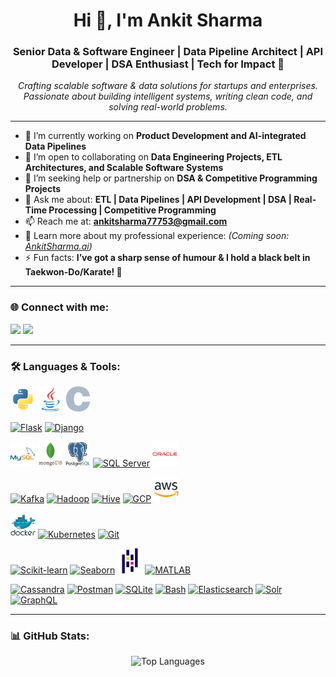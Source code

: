 <h1 align="center">Hi 👋, I'm Ankit Sharma</h1>
<h3 align="center">Senior Data & Software Engineer | Data Pipeline Architect | API Developer | DSA Enthusiast | Tech for Impact 🚀</h3>

<p align="center">
  <em>Crafting scalable software & data solutions for startups and enterprises. Passionate about building intelligent systems, writing clean code, and solving real-world problems.</em>
</p>

---

- 🔭 I’m currently working on **Product Development and AI-integrated Data Pipelines**
- 👯 I’m open to collaborating on **Data Engineering Projects, ETL Architectures, and Scalable Software Systems**
- 🤝 I’m seeking help or partnership on **DSA & Competitive Programming Projects**
- 💬 Ask me about: **ETL | Data Pipelines | API Development | DSA | Real-Time Processing | Competitive Programming**
- 📫 Reach me at: **ankitsharma77753@gmail.com**
- 📄 Learn more about my professional experience: *(Coming soon: [AnkitSharma.ai](https://ankitsharma.ai))*
- ⚡ Fun facts: **I’ve got a sharp sense of humour & I hold a black belt in Taekwon-Do/Karate! 🥋**

---

<h3 align="left">🌐 Connect with me:</h3>
<p align="left">
  <a href="https://linkedin.com/in/11e/" target="_blank"><img src="https://img.shields.io/badge/LinkedIn-Connect-blue?logo=linkedin" /></a>
  <a href="https://www.leetcode.com/ankit77753/" target="_blank"><img src="https://img.shields.io/badge/LeetCode-Profile-orange?logo=leetcode" /></a>
</p>

---

<h3 align="left">🛠️ Languages & Tools:</h3>

<p align="left">
  
<!-- Programming Languages -->
<a href="#"><img src="https://raw.githubusercontent.com/devicons/devicon/master/icons/python/python-original.svg" alt="Python" width="40" height="40"/></a>
<a href="#"><img src="https://raw.githubusercontent.com/devicons/devicon/master/icons/java/java-original.svg" alt="Java" width="40" height="40"/></a>
<a href="#"><img src="https://raw.githubusercontent.com/devicons/devicon/master/icons/c/c-original.svg" alt="C" width="40" height="40"/></a>

<!-- Backend & Web Frameworks -->
<a href="#"><img src="https://www.vectorlogo.zone/logos/pocoo_flask/pocoo_flask-icon.svg" alt="Flask" width="40" height="40"/></a>
<a href="#"><img src="https://cdn.worldvectorlogo.com/logos/django.svg" alt="Django" width="40" height="40"/></a>

<!-- Databases -->
<a href="#"><img src="https://raw.githubusercontent.com/devicons/devicon/master/icons/mysql/mysql-original-wordmark.svg" alt="MySQL" width="40" height="40"/></a>
<a href="#"><img src="https://raw.githubusercontent.com/devicons/devicon/master/icons/mongodb/mongodb-original-wordmark.svg" alt="MongoDB" width="40" height="40"/></a>
<a href="#"><img src="https://raw.githubusercontent.com/devicons/devicon/master/icons/postgresql/postgresql-original-wordmark.svg" alt="PostgreSQL" width="40" height="40"/></a>
<a href="#"><img src="https://www.svgrepo.com/show/303229/microsoft-sql-server-logo.svg" alt="SQL Server" width="40" height="40"/></a>
<a href="#"><img src="https://raw.githubusercontent.com/devicons/devicon/master/icons/oracle/oracle-original.svg" alt="Oracle" width="40" height="40"/></a>

<!-- Big Data & Cloud -->
<a href="#"><img src="https://www.vectorlogo.zone/logos/apache_kafka/apache_kafka-icon.svg" alt="Kafka" width="40" height="40"/></a>
<a href="#"><img src="https://www.vectorlogo.zone/logos/apache_hadoop/apache_hadoop-icon.svg" alt="Hadoop" width="40" height="40"/></a>
<a href="#"><img src="https://www.vectorlogo.zone/logos/apache_hive/apache_hive-icon.svg" alt="Hive" width="40" height="40"/></a>
<a href="#"><img src="https://www.vectorlogo.zone/logos/google_cloud/google_cloud-icon.svg" alt="GCP" width="40" height="40"/></a>
<a href="#"><img src="https://raw.githubusercontent.com/devicons/devicon/master/icons/amazonwebservices/amazonwebservices-original-wordmark.svg" alt="AWS" width="40" height="40"/></a>

<!-- DevOps -->
<a href="#"><img src="https://raw.githubusercontent.com/devicons/devicon/master/icons/docker/docker-original-wordmark.svg" alt="Docker" width="40" height="40"/></a>
<a href="#"><img src="https://www.vectorlogo.zone/logos/kubernetes/kubernetes-icon.svg" alt="Kubernetes" width="40" height="40"/></a>
<a href="#"><img src="https://www.vectorlogo.zone/logos/git-scm/git-scm-icon.svg" alt="Git" width="40" height="40"/></a>

<!-- Data Science -->
<a href="#"><img src="https://upload.wikimedia.org/wikipedia/commons/0/05/Scikit_learn_logo_small.svg" alt="Scikit-learn" width="40" height="40"/></a>
<a href="#"><img src="https://seaborn.pydata.org/_images/logo-mark-lightbg.svg" alt="Seaborn" width="40" height="40"/></a>
<a href="#"><img src="https://raw.githubusercontent.com/devicons/devicon/2ae2a900d2f041da66e950e4d48052658d850630/icons/pandas/pandas-original.svg" alt="Pandas" width="40" height="40"/></a>
<a href="#"><img src="https://upload.wikimedia.org/wikipedia/commons/2/21/Matlab_Logo.png" alt="MATLAB" width="40" height="40"/></a>

<!-- Others -->
<a href="#"><img src="https://www.vectorlogo.zone/logos/apache_cassandra/apache_cassandra-icon.svg" alt="Cassandra" width="40" height="40"/></a>
<a href="#"><img src="https://www.vectorlogo.zone/logos/getpostman/getpostman-icon.svg" alt="Postman" width="40" height="40"/></a>
<a href="#"><img src="https://www.vectorlogo.zone/logos/sqlite/sqlite-icon.svg" alt="SQLite" width="40" height="40"/></a>
<a href="#"><img src="https://www.vectorlogo.zone/logos/gnu_bash/gnu_bash-icon.svg" alt="Bash" width="40" height="40"/></a>
<a href="#"><img src="https://www.vectorlogo.zone/logos/elastic/elastic-icon.svg" alt="Elasticsearch" width="40" height="40"/></a>
<a href="#"><img src="https://www.vectorlogo.zone/logos/apache_solr/apache_solr-icon.svg" alt="Solr" width="40" height="40"/></a>
<a href="#"><img src="https://www.vectorlogo.zone/logos/graphql/graphql-icon.svg" alt="GraphQL" width="40" height="40"/></a>

</p>

---

<h3 align="left">📊 GitHub Stats:</h3>
<p align="center">
  <img src="https://github-readme-stats.vercel.app/api/top-langs?username=ankit-sharma-97&show_icons=true&locale=en&layout=compact" alt="Top Languages" />
</p>
